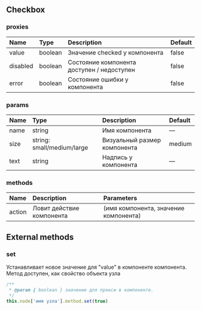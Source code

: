 <!--tabs-->

## Checkbox

### proxies

|Name|Type|Description|Default|
|:-|:-|:-|:-|
|value|boolean|Значение checked у компонента|false|
|disabled|boolean|Состояние компонента доступен / недоступен|false|
|error|boolean|Состояние ошибки у компонента|false|


### params

|Name|Type|Description|Default|
|:-|:-|:-|:-|
|name|string|Имя компонента|—|
|size|string: small/medium/large|Визуальный размер компонента|medium|
|text|string|Надпись у компонента|—|

### methods

|Name|Description|Parameters|
|:-|:-|:-|
|action|Ловит действие компонента| (имя компонента, значение компонента)


## External methods
### set
Устанавливает новое значение для "value" в компоненте компонента. Метод доступен, как свойство объекта узла

```js
/**
 * @param { boolean } значение для прокси в компоненте.
 */
this.node['имя узла'].method.set(true)
```
